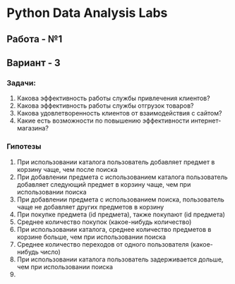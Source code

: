 # Python Data Analysis Labs

## Работа - №1
## Вариант - 3
  
### Задачи:
1. Какова эффективность работы службы привлечения клиентов?
2. Какова эффективность работы службы отгрузок товаров?
3. Какова удовлетворенность клиентов от взаимодействия с сайтом?
4. Какие есть возможности по повышению эффективности интернет-
   магазина?

### Гипотезы

1. При использовании каталога пользователь добавляет предмет в корзину чаще, чем после поиска
2. При добавлении предмета с использованием каталога пользователь добавляет следующий предмет в корзину чаще, чем при использовании поиска
3. При добавлении предмета с использованием поиска, пользователь чаще не добавляет других предметов в корзину
4. При покупке предмета (id предмета), также покупают (id предмета)
5. Среднее количество покупок (какое-нибудь количество)
6. При использовании каталога, среднее количество предметов в корзине больше, чем при использовании поиска
7. Среднее количество переходов от одного пользователя (какое-нибудь число)
8. При использовании каталога пользователь задерживается дольше, чем при использовании поиска
9. 